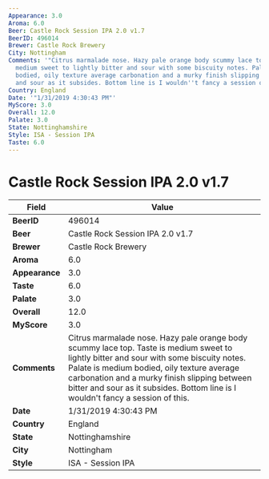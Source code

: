 ```yaml
---
Appearance: 3.0
Aroma: 6.0
Beer: Castle Rock Session IPA 2.0 v1.7
BeerID: 496014
Brewer: Castle Rock Brewery
City: Nottingham
Comments: '"Citrus marmalade nose. Hazy pale orange body scummy lace top. Taste is
  medium sweet to lightly bitter and sour with some biscuity notes. Palate is medium
  bodied, oily texture average carbonation and a murky finish slipping between bitter
  and sour as it subsides. Bottom line is I wouldn''t fancy a session of this."'
Country: England
Date: '"1/31/2019 4:30:43 PM"'
MyScore: 3.0
Overall: 12.0
Palate: 3.0
State: Nottinghamshire
Style: ISA - Session IPA
Taste: 6.0
---
```


# Castle Rock Session IPA 2.0 v1.7

| Field         | Value |
|---------------|-------|
| **BeerID** | 496014 |
| **Beer** | Castle Rock Session IPA 2.0 v1.7 |
| **Brewer** | Castle Rock Brewery |
| **Aroma** | 6.0 |
| **Appearance** | 3.0 |
| **Taste** | 6.0 |
| **Palate** | 3.0 |
| **Overall** | 12.0 |
| **MyScore** | 3.0 |
| **Comments** | Citrus marmalade nose. Hazy pale orange body scummy lace top. Taste is medium sweet to lightly bitter and sour with some biscuity notes. Palate is medium bodied, oily texture average carbonation and a murky finish slipping between bitter and sour as it subsides. Bottom line is I wouldn't fancy a session of this. |
| **Date** | 1/31/2019 4:30:43 PM |
| **Country** | England |
| **State** | Nottinghamshire |
| **City** | Nottingham |
| **Style** | ISA - Session IPA |

